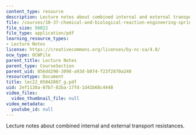 ```yaml
---
content_type: resource
description: Lecture notes about combined internal and external transport resistances.
file: /courses/10-37-chemical-and-biological-reaction-engineering-spring-2007/2ef1138a07b782ba17fd1d41b68c4448_lec22_05042007_g.pdf
file_size: 56022
file_type: application/pdf
learning_resource_types:
- Lecture Notes
license: https://creativecommons.org/licenses/by-nc-sa/4.0/
ocw_type: OCWFile
parent_title: Lecture Notes
parent_type: CourseSection
parent_uid: 856dd290-3098-a93d-b074-f23f2870a240
resourcetype: Document
title: lec22_05042007_g.pdf
uid: 2ef1138a-07b7-82ba-17fd-1d41b68c4448
video_files:
  video_thumbnail_file: null
video_metadata:
  youtube_id: null
---
```

Lecture notes about combined internal and external transport resistances.